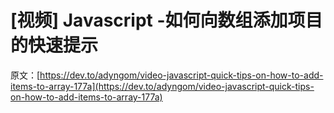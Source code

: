 # [视频] Javascript -如何向数组添加项目的快速提示

原文：[https://dev.to/adyngom/video-javascript-quick-tips-on-how-to-add-items-to-array-177a](https://dev.to/adyngom/video-javascript-quick-tips-on-how-to-add-items-to-array-177a)